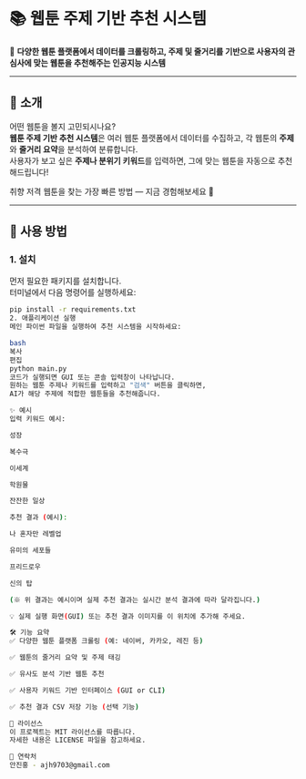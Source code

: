 # 📚 웹툰 주제 기반 추천 시스템

📌 **다양한 웹툰 플랫폼에서 데이터를 크롤링하고, 주제 및 줄거리를 기반으로 사용자의 관심사에 맞는 웹툰을 추천해주는 인공지능 시스템**

---

## 📸 소개

어떤 웹툰을 볼지 고민되시나요?  
**웹툰 주제 기반 추천 시스템**은 여러 웹툰 플랫폼에서 데이터를 수집하고, 각 웹툰의 **주제**와 **줄거리 요약**을 분석하여 분류합니다.  
사용자가 보고 싶은 **주제나 분위기 키워드**를 입력하면, 그에 맞는 웹툰을 자동으로 추천해드립니다!

취향 저격 웹툰을 찾는 가장 빠른 방법 — 지금 경험해보세요 🎯

---

## 🚀 사용 방법

### 1. 설치

먼저 필요한 패키지를 설치합니다.  
터미널에서 다음 명령어를 실행하세요:

```bash
pip install -r requirements.txt
2. 애플리케이션 실행
메인 파이썬 파일을 실행하여 추천 시스템을 시작하세요:

bash
복사
편집
python main.py
코드가 실행되면 GUI 또는 콘솔 입력창이 나타납니다.
원하는 웹툰 주제나 키워드를 입력하고 "검색" 버튼을 클릭하면,
AI가 해당 주제에 적합한 웹툰들을 추천해줍니다.

✨ 예시
입력 키워드 예시:

성장

복수극

이세계

학원물

잔잔한 일상

추천 결과 (예시):

나 혼자만 레벨업

유미의 세포들

프리드로우

신의 탑

(※ 위 결과는 예시이며 실제 추천 결과는 실시간 분석 결과에 따라 달라집니다.)

💡 실제 실행 화면(GUI) 또는 추천 결과 이미지를 이 위치에 추가해 주세요.

🛠️ 기능 요약
✅ 다양한 웹툰 플랫폼 크롤링 (예: 네이버, 카카오, 레진 등)

✅ 웹툰의 줄거리 요약 및 주제 태깅

✅ 유사도 분석 기반 웹툰 추천

✅ 사용자 키워드 기반 인터페이스 (GUI or CLI)

✅ 추천 결과 CSV 저장 기능 (선택 기능)

📄 라이선스
이 프로젝트는 MIT 라이선스를 따릅니다.
자세한 내용은 LICENSE 파일을 참고하세요.

📧 연락처
안진홍 - ajh9703@gmail.com
